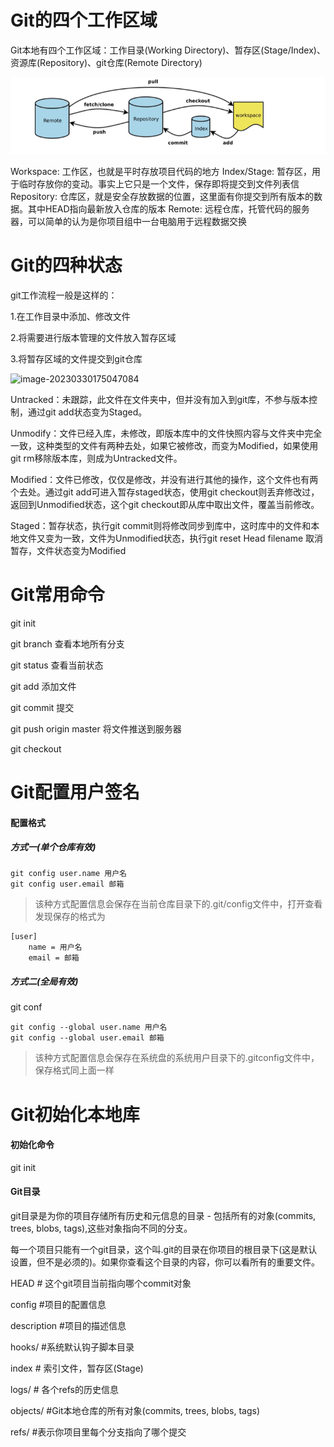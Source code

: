# Git的四个工作区域



Git本地有四个工作区域：工作目录(Working Directory)、暂存区(Stage/Index)、资源库(Repository)、git仓库(Remote Directory)

![image-20230330175047041](https://raw.githubusercontent.com/Anthony-wj/Git-Study/master/images/image-20230330173624803.png)

Workspace: 工作区，也就是平时存放项目代码的地方
Index/Stage: 暂存区，用于临时存放你的变动。事实上它只是一个文件，保存即将提交到文件列表信
Repository: 仓库区，就是安全存放数据的位置，这里面有你提交到所有版本的数据。其中HEAD指向最新放入仓库的版本
Remote: 远程仓库，托管代码的服务器，可以简单的认为是你项目组中一台电脑用于远程数据交换



# Git的四种状态

git工作流程一般是这样的：

1.在工作目录中添加、修改文件

2.将需要进行版本管理的文件放入暂存区域

3.将暂存区域的文件提交到git仓库

![image-20230330175047084](D:\project\Git\images\image-20230330175047084.png)

Untracked：未跟踪，此文件在文件夹中，但并没有加入到git库，不参与版本控制，通过git add状态变为Staged。

Unmodify：文件已经入库，未修改，即版本库中的文件快照内容与文件夹中完全一致，这种类型的文件有两种去处，如果它被修改，而变为Modified，如果使用git rm移除版本库，则成为Untracked文件。

Modified：文件已修改，仅仅是修改，并没有进行其他的操作，这个文件也有两个去处。通过git add可进入暂存staged状态，使用git checkout则丢弃修改过，返回到Unmodified状态，这个git checkout即从库中取出文件，覆盖当前修改。

Staged：暂存状态，执行git commit则将修改同步到库中，这时库中的文件和本地文件又变为一致，文件为Unmodified状态，执行git reset Head filename 取消暂存，文件状态变为Modified



# Git常用命令

git init

git branch 查看本地所有分支

git status 查看当前状态

git add 添加文件

git commit 提交

git push origin master 将文件推送到服务器

git checkout 

# Git配置用户签名

#### 配置格式

##### 方式一(单个仓库有效)

```
git config user.name 用户名
git config user.email 邮箱
```

> 该种方式配置信息会保存在当前仓库目录下的.git/config文件中，打开查看发现保存的格式为

```
[user]
	name = 用户名
	email = 邮箱
```

##### 方式二(全局有效)

git conf

```
git config --global user.name 用户名
git config --global user.email 邮箱
```

> 该种方式配置信息会保存在系统盘的系统用户目录下的.gitconfig文件中，保存格式同上面一样

# Git初始化本地库

#### 初始化命令

git init

#### Git目录

git目录是为你的项目存储所有历史和元信息的目录 - 包括所有的对象(commits, trees, blobs, tags),这些对象指向不同的分支。

每一个项目只能有一个git目录，这个叫.git的目录在你项目的根目录下(这是默认设置，但不是必须的)。如果你查看这个目录的内容，你可以看所有的重要文件。

HEAD  # 这个git项目当前指向哪个commit对象

config  #项目的配置信息

description  #项目的描述信息

hooks/  #系统默认钩子脚本目录

index   # 索引文件，暂存区(Stage)

logs/   # 各个refs的历史信息  

objects/   #Git本地仓库的所有对象(commits, trees, blobs, tags)

refs/   #表示你项目里每个分支指向了哪个提交